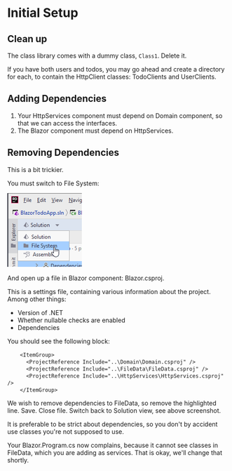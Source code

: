 # Initial Setup


## Clean up

The class library comes with a dummy class, `Class1`. Delete it.

If you have both users and todos, you may go ahead and create a directory for each, to contain the HttpClient classes: TodoClients and UserClients.

## Adding Dependencies

1) Your HttpServices component must depend on Domain component, so that we can access the interfaces.
2) The Blazor component must depend on HttpServices.

## Removing Dependencies

This is a bit trickier.

You must switch to File System:

![img_2.png](img_2.png)

And open up a file in Blazor component: Blazor.csproj.

This is a settings file, containing various information about the project. Among other things:

* Version of .NET
* Whether nullable checks are enabled
* Dependencies

You should see the following block:

```xml{3}
    <ItemGroup>
      <ProjectReference Include="..\Domain\Domain.csproj" />
      <ProjectReference Include="..\FileData\FileData.csproj" />
      <ProjectReference Include="..\HttpServices\HttpServices.csproj" />
    </ItemGroup>
```

We wish to remove dependencies to FileData, so remove the highlighted line. Save. Close file. Switch back to Solution view, see above screenshot.

It is preferable to be strict about dependencies, so you don't by accident use classes you're not supposed to use.

Your Blazor.Program.cs now complains, because it cannot see classes in FileData, which you are adding as services. That is okay, we'll change that shortly.
